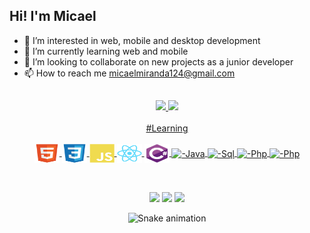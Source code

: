 ## Hi! I'm Micael

- 👀 I’m interested in web, mobile and desktop development
- 🌱 I’m currently learning web and mobile
- 💞️ I’m looking to collaborate on new projects as a junior developer
- 📫 How to reach me micaelmiranda124@gmail.com

##

<div align="center">
  <a href="https://github.com/micaelmi">
  <img height="150em" src="https://github-readme-stats.vercel.app/api?username=micaelmi&show_icons=true&theme=gruvbox&include_all_commits=true&count_private=true"/>
  <img height="150em" src="https://github-readme-stats.vercel.app/api/top-langs/?username=micaelmi&layout=compact&langs_count=7&theme=gruvbox"/>
</div>
<div align="center"><br>
  #Learning
<div style="display: inline_block"><br>
  <img align="center" alt="-HTML" height="30" width="40" src="https://raw.githubusercontent.com/devicons/devicon/master/icons/html5/html5-original.svg">
  <img align="center" alt="-CSS" height="30" width="40" src="https://raw.githubusercontent.com/devicons/devicon/master/icons/css3/css3-original.svg">
  <img align="center" alt="-Js" height="30" width="40" src="https://raw.githubusercontent.com/devicons/devicon/master/icons/javascript/javascript-plain.svg">
  <img align="center" alt="-React" height="30" width="40" src="https://raw.githubusercontent.com/devicons/devicon/master/icons/react/react-original.svg">
  <img align="center" alt="-Csharp" height="30" width="40" src="https://raw.githubusercontent.com/devicons/devicon/master/icons/csharp/csharp-original.svg">
  <img align="center" alt="-Java" height="30" width="40"  src="https://cdn.jsdelivr.net/gh/devicons/devicon/icons/java/java-original.svg" />
  <img align="center" alt="-Sql" height="30" width="40"  src="https://cdn.jsdelivr.net/gh/devicons/devicon/icons/mysql/mysql-original.svg" />
  <img align="center" alt="-Php" height="30" width="40"  src="https://cdn.jsdelivr.net/gh/devicons/devicon/icons/php/php-original.svg" />
  <img align="center" alt="-Php" height="30" width="40" src="https://cdn.jsdelivr.net/gh/devicons/devicon/icons/python/python-original.svg" />
</div><br>
  <!--#Working with
  <div style="display: inline_block"><br>
  <img align="center" alt="-HTML" height="30" width="40" src="https://raw.githubusercontent.com/devicons/devicon/master/icons/html5/html5-original.svg">
  <img align="center" alt="-CSS" height="30" width="40" src="https://raw.githubusercontent.com/devicons/devicon/master/icons/css3/css3-original.svg">
  <img align="center" alt="-Js" height="30" width="40" src="https://raw.githubusercontent.com/devicons/devicon/master/icons/javascript/javascript-plain.svg">
  <img align="center" alt="-Php" height="30" width="40"  src="https://cdn.jsdelivr.net/gh/devicons/devicon/icons/php/php-original.svg" />
  </div>-->
</div>
  
  ## 

<div align="center"> 
  <a href="https://instagram.com/micaelmiranda15" target="_blank"><img src="https://img.shields.io/badge/-Instagram-%23E4405F?style=for-the-badge&logo=instagram&logoColor=white" target="_blank"></a>
  <a href = "mailto:micaelmiranda124@gmail.com"><img src="https://img.shields.io/badge/Gmail-D14836?style=for-the-badge&logo=gmail&logoColor=white" target="_blank"></a>
  <a href="https://www.linkedin.com/in/micael-m-6230b41ba/" target="_blank"><img src="https://img.shields.io/badge/-LinkedIn-%230077B5?style=for-the-badge&logo=linkedin&logoColor=white" target="_blank"></a> 
  
  ![Snake animation](https://github.com/micaelmi/micaelmi/blob/output/github-contribution-grid-snake.svg) 
</div>
